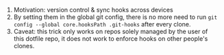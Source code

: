 1. Motivation: version control & sync hooks across devices
2. By setting them in the global git config, there is no more need to run `git
   config --global core.hooksPath .git-hooks` after every clone.
3. Caveat: this trick only works on repos solely managed by the user of this
   dotfile repo, it does not work to enforce hooks on other people's clones.
